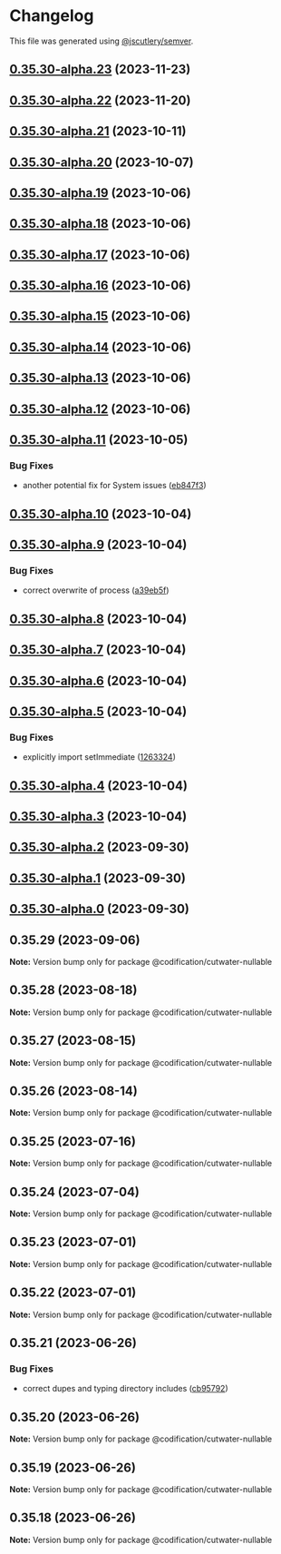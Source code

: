 # Changelog

This file was generated using [@jscutlery/semver](https://github.com/jscutlery/semver).

## [0.35.30-alpha.23](https://github.com/CodificationOrg/cutwater/compare/v0.35.30-alpha.22...v0.35.30-alpha.23) (2023-11-23)



## [0.35.30-alpha.22](https://github.com/CodificationOrg/cutwater/compare/v0.35.30-alpha.21...v0.35.30-alpha.22) (2023-11-20)



## [0.35.30-alpha.21](https://github.com/CodificationOrg/cutwater/compare/v0.35.30-alpha.20...v0.35.30-alpha.21) (2023-10-11)



## [0.35.30-alpha.20](https://github.com/CodificationOrg/cutwater/compare/v0.35.30-alpha.19...v0.35.30-alpha.20) (2023-10-07)



## [0.35.30-alpha.19](https://github.com/CodificationOrg/cutwater/compare/v0.35.30-alpha.18...v0.35.30-alpha.19) (2023-10-06)



## [0.35.30-alpha.18](https://github.com/CodificationOrg/cutwater/compare/v0.35.30-alpha.17...v0.35.30-alpha.18) (2023-10-06)



## [0.35.30-alpha.17](https://github.com/CodificationOrg/cutwater/compare/v0.35.30-alpha.16...v0.35.30-alpha.17) (2023-10-06)



## [0.35.30-alpha.16](https://github.com/CodificationOrg/cutwater/compare/v0.35.30-alpha.15...v0.35.30-alpha.16) (2023-10-06)



## [0.35.30-alpha.15](https://github.com/CodificationOrg/cutwater/compare/v0.35.30-alpha.14...v0.35.30-alpha.15) (2023-10-06)



## [0.35.30-alpha.14](https://github.com/CodificationOrg/cutwater/compare/v0.35.30-alpha.13...v0.35.30-alpha.14) (2023-10-06)



## [0.35.30-alpha.13](https://github.com/CodificationOrg/cutwater/compare/v0.35.30-alpha.12...v0.35.30-alpha.13) (2023-10-06)



## [0.35.30-alpha.12](https://github.com/CodificationOrg/cutwater/compare/v0.35.30-alpha.11...v0.35.30-alpha.12) (2023-10-06)



## [0.35.30-alpha.11](https://github.com/CodificationOrg/cutwater/compare/v0.35.30-alpha.10...v0.35.30-alpha.11) (2023-10-05)


### Bug Fixes

* another potential fix for System issues ([eb847f3](https://github.com/CodificationOrg/cutwater/commit/eb847f32b3568d69eef6d538725500108ab9afbe))



## [0.35.30-alpha.10](https://github.com/CodificationOrg/cutwater/compare/v0.35.30-alpha.9...v0.35.30-alpha.10) (2023-10-04)



## [0.35.30-alpha.9](https://github.com/CodificationOrg/cutwater/compare/v0.35.30-alpha.8...v0.35.30-alpha.9) (2023-10-04)


### Bug Fixes

* correct overwrite of process ([a39eb5f](https://github.com/CodificationOrg/cutwater/commit/a39eb5fb29755c17836c106dd089ebc9c8668ec5))



## [0.35.30-alpha.8](https://github.com/CodificationOrg/cutwater/compare/v0.35.30-alpha.7...v0.35.30-alpha.8) (2023-10-04)



## [0.35.30-alpha.7](https://github.com/CodificationOrg/cutwater/compare/v0.35.30-alpha.6...v0.35.30-alpha.7) (2023-10-04)



## [0.35.30-alpha.6](https://github.com/CodificationOrg/cutwater/compare/v0.35.30-alpha.5...v0.35.30-alpha.6) (2023-10-04)



## [0.35.30-alpha.5](https://github.com/CodificationOrg/cutwater/compare/v0.35.30-alpha.4...v0.35.30-alpha.5) (2023-10-04)


### Bug Fixes

* explicitly import setImmediate ([1263324](https://github.com/CodificationOrg/cutwater/commit/1263324172f59f5f9f09cd7e31eca504deed3f76))



## [0.35.30-alpha.4](https://github.com/CodificationOrg/cutwater/compare/v0.35.30-alpha.3...v0.35.30-alpha.4) (2023-10-04)



## [0.35.30-alpha.3](https://github.com/CodificationOrg/cutwater/compare/v0.35.30-alpha.2...v0.35.30-alpha.3) (2023-10-04)



## [0.35.30-alpha.2](https://github.com/CodificationOrg/cutwater/compare/v0.35.30-alpha.1...v0.35.30-alpha.2) (2023-09-30)



## [0.35.30-alpha.1](https://github.com/CodificationOrg/cutwater/compare/v0.35.30-alpha.0...v0.35.30-alpha.1) (2023-09-30)



## [0.35.30-alpha.0](https://github.com/CodificationOrg/cutwater/compare/v0.35.29...v0.35.30-alpha.0) (2023-09-30)



## 0.35.29 (2023-09-06)

**Note:** Version bump only for package @codification/cutwater-nullable





## 0.35.28 (2023-08-18)

**Note:** Version bump only for package @codification/cutwater-nullable





## 0.35.27 (2023-08-15)

**Note:** Version bump only for package @codification/cutwater-nullable





## 0.35.26 (2023-08-14)

**Note:** Version bump only for package @codification/cutwater-nullable





## 0.35.25 (2023-07-16)

**Note:** Version bump only for package @codification/cutwater-nullable





## 0.35.24 (2023-07-04)

**Note:** Version bump only for package @codification/cutwater-nullable





## 0.35.23 (2023-07-01)

**Note:** Version bump only for package @codification/cutwater-nullable





## 0.35.22 (2023-07-01)

**Note:** Version bump only for package @codification/cutwater-nullable





## 0.35.21 (2023-06-26)


### Bug Fixes

* correct dupes and typing directory includes ([cb95792](https://github.com/CodificationOrg/cutwater/commit/cb95792fb2b25342f87f51bcab33624fa6f7d682))





## 0.35.20 (2023-06-26)

**Note:** Version bump only for package @codification/cutwater-nullable





## 0.35.19 (2023-06-26)

**Note:** Version bump only for package @codification/cutwater-nullable





## 0.35.18 (2023-06-26)

**Note:** Version bump only for package @codification/cutwater-nullable
